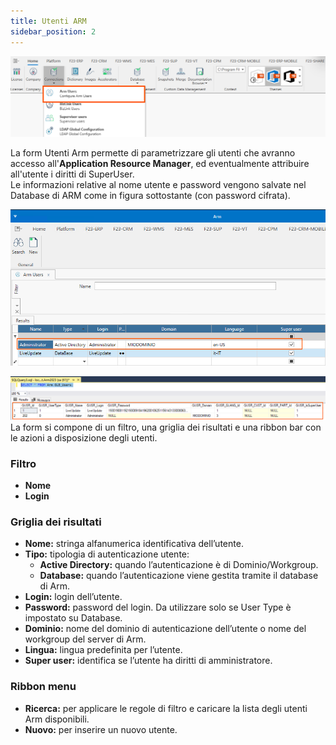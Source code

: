 ```yaml
---
title: Utenti ARM
sidebar_position: 2
---
```

![](../../../../../static/images/20241216164839.png)  

La form Utenti Arm permette di parametrizzare gli utenti che avranno accesso all'**Application Resource Manager**, ed eventualmente attribuire all'utente i diritti di SuperUser.  
Le informazioni relative al nome utente e password vengono salvate nel Database di ARM come in figura sottostante (con password cifrata).  



![](../../../../../static/images/20250217162015.png)  

![](../../../../../static/images/20250217162952.png)
La form si compone di un filtro, una griglia dei risultati e una ribbon bar con le azioni a disposizione degli utenti.

### Filtro
* **Nome**
* **Login**

### Griglia dei risultati
* **Nome:** stringa alfanumerica identificativa dell’utente.
* **Tipo:** tipologia di autenticazione utente:
    - **Active Directory:** quando l’autenticazione è di Dominio/Workgroup.  
    - **Database:** quando l’autenticazione viene gestita tramite il database di Arm.
* **Login:** login dell’utente.
* **Password:** password del login. Da utilizzare solo se User Type è impostato su Database.
* **Dominio:** nome del dominio di autenticazione dell’utente o nome del workgroup del server di Arm.
* **Lingua:** lingua predefinita per l’utente.
* **Super user:** identifica se l’utente ha diritti di amministratore.

### Ribbon menu
* **Ricerca:** per applicare le regole di filtro e caricare la lista degli utenti Arm disponibili.
* **Nuovo:** per inserire un nuovo utente.

